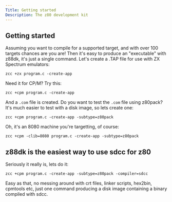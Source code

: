 ```yaml
---
Title: Getting started
Description: The z80 development kit
---
```


## Getting started

Assuming you want to compile for a supported target, and with
over 100 targets chances are you are! Then it's easy to
produce an "executable" with z88dk, it's just a single command. Let's create a .TAP file for use with ZX Spectrum emulators:

```
zcc +zx program.c -create-app
```

Need it for CP/M? Try this:

```
zcc +cpm program.c -create-app
```

And a `.com` file is created. Do you want to test the `.com` file using
z80pack? It's much easier to test with a disk image, so lets create one:

```
zcc +cpm program.c -create-app -subtype=z80pack
```

Oh, it's an 8080 machine you're targetting, of course:

```
zcc +cpm -clib=8080 program.c -create-app -subtype=z80pack
```

## z88dk is the easiest way to use sdcc for z80

Seriously it really is, lets do it:

```
zcc +cpm program.c -create-app -subtype=z80pack -compiler=sdcc
```

Easy as that, no messing around with crt files, linker scripts,
hex2bin, cpmtools etc, just one command producing a disk image containing
a binary compiled with sdcc.
